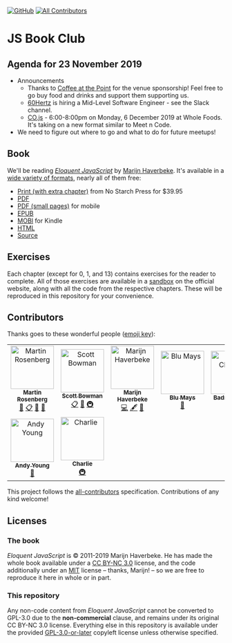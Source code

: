 [![GitHub](https://img.shields.io/github/license/MartinRosenberg/js-book-club?style=flat-square)](./LICENSE)
[![All Contributors](https://img.shields.io/badge/all_contributors-8-orange.svg?style=flat-square)](#contributors-)

# JS Book Club

## Agenda for 23 November 2019

* Announcements
  * Thanks to [Coffee at the Point](https://www.coffeeatthepoint.com/) for the venue sponsorship! Feel free to go buy food and drinks and support them supporting us.
  * [60Hertz](https://www.60hertzenergy.com/) is hiring a Mid-Level Software Engineer - see the Slack channel.
  * [CO.js](https://www.meetup.com/Bootcampers-Collective/events/ppmhlryzqbdb/) - 6:00-8:00pm on Monday, 6 December 2019 at Whole Foods. It's taking on a new format similar to Meet n Code.
* We need to figure out where to go and what to do for future meetups!

## Book

We'll be reading [_Eloquent JavaScript_](https://eloquentjavascript.net/) by [Marijn Haverbeke](https://marijnhaverbeke.nl/). It's available in a [wide variety of formats](https://eloquentjavascript.net/#links), nearly all of them free:

* [Print (with extra chapter)](http://www.nostarch.com/ejs3) from No Starch Press for $39.95
* [PDF](https://eloquentjavascript.net/Eloquent_JavaScript.pdf)
* [PDF (small pages)](https://eloquentjavascript.net/Eloquent_JavaScript_small.pdf) for mobile
* [EPUB](https://eloquentjavascript.net/Eloquent_JavaScript.epub)
* [MOBI](https://eloquentjavascript.net/Eloquent_JavaScript.mobi) for Kindle
* [HTML](https://eloquentjavascript.net/)
* [Source](https://github.com/marijnh/Eloquent-JavaScript)

## Exercises

Each chapter (except for 0, 1, and 13) contains exercises for the reader to complete. All of those exercises are available in a [sandbox](https://eloquentjavascript.net/code/) on the official website, along with all the code from the respective chapters. These will be reproduced in this repository for your convenience.

## Contributors

Thanks goes to these wonderful people ([emoji key](https://allcontributors.org/docs/en/emoji-key)):

<!-- ALL-CONTRIBUTORS-LIST:START - Do not remove or modify this section -->
<!-- prettier-ignore-start -->
<!-- markdownlint-disable -->
<table>
  <tr>
    <td align="center"><a href="https://martinbrosenberg.com/"><img src="https://avatars2.githubusercontent.com/u/2382147?v=4" width="100px;" alt="Martin Rosenberg"/><br /><sub><b>Martin Rosenberg</b></sub></a><br /><a href="https://github.com/MartinRosenberg/js-book-club/commits?author=MartinRosenberg" title="Documentation">📖</a> <a href="#eventOrganizing-MartinRosenberg" title="Event Organizing">📋</a> <a href="#ideas-MartinRosenberg" title="Ideas, Planning, & Feedback">🤔</a> <a href="#maintenance-MartinRosenberg" title="Maintenance">🚧</a></td>
    <td align="center"><a href="https://linkedin.com/in/sbowman1"><img src="https://avatars1.githubusercontent.com/u/29443694?v=4" width="100px;" alt="Scott Bowman"/><br /><sub><b>Scott Bowman</b></sub></a><br /><a href="#eventOrganizing-scottybquik" title="Event Organizing">📋</a> <a href="#ideas-scottybquik" title="Ideas, Planning, & Feedback">🤔</a> <a href="#infra-scottybquik" title="Infrastructure (Hosting, Build-Tools, etc)">🚇</a></td>
    <td align="center"><a href="http://marijnhaverbeke.nl"><img src="https://avatars3.githubusercontent.com/u/144427?v=4" width="100px;" alt="Marijn Haverbeke"/><br /><sub><b>Marijn Haverbeke</b></sub></a><br /><a href="https://github.com/MartinRosenberg/js-book-club/commits?author=marijnh" title="Code">💻</a> <a href="#content-marijnh" title="Content">🖋</a> <a href="#tool-marijnh" title="Tools">🔧</a></td>
    <td align="center"><a href="https://github.com/blukmays"><img src="https://avatars3.githubusercontent.com/u/33442203?v=4" width="100px;" alt="Blu Mays"/><br /><sub><b>Blu Mays</b></sub></a><br /><a href="#ideas-blukmays" title="Ideas, Planning, & Feedback">🤔</a></td>
    <td align="center"><a href="https://www.badrchoubai.dev"><img src="https://avatars3.githubusercontent.com/u/32343041?v=4" width="100px;" alt="Badr Choubai"/><br /><sub><b>Badr Choubai</b></sub></a><br /><a href="#ideas-BadrChoubai" title="Ideas, Planning, & Feedback">🤔</a></td>
    <td align="center"><a href="https://github.com/code-ack"><img src="https://avatars1.githubusercontent.com/u/54593149?v=4" width="100px;" alt="code-ack"/><br /><sub><b>code-ack</b></sub></a><br /><a href="#ideas-code-ack" title="Ideas, Planning, & Feedback">🤔</a></td>
  </tr>
  <tr>
    <td align="center"><a href="http://atydev.com"><img src="https://avatars0.githubusercontent.com/u/10835135?v=4" width="100px;" alt="Andy Young"/><br /><sub><b>Andy Young</b></sub></a><br /><a href="#ideas-andy-young" title="Ideas, Planning, & Feedback">🤔</a></td>
    <td align="center"><a href="https://github.com/chuckb1789"><img src="https://avatars2.githubusercontent.com/u/23364596?v=4" width="100px;" alt="Charlie"/><br /><sub><b>Charlie</b></sub></a><br /><a href="#infra-chuckb1789" title="Infrastructure (Hosting, Build-Tools, etc)">🚇</a></td>
  </tr>
</table>

<!-- markdownlint-enable -->
<!-- prettier-ignore-end -->
<!-- ALL-CONTRIBUTORS-LIST:END -->

This project follows the [all-contributors](https://github.com/all-contributors/all-contributors) specification. Contributions of any kind welcome!

## Licenses

### The book

_Eloquent JavaScript_ is © 2011-2019 Marijn Haverbeke. He has made the whole book available under a [CC BY-NC 3.0](https://creativecommons.org/licenses/by-nc/3.0/) license, and the code additionally under an [MIT](https://opensource.org/licenses/MIT) license – thanks, Marijn! – so we are free to reproduce it here in whole or in part.

### This repository

Any non-code content from _Eloquent JavaScript_ cannot be converted to GPL-3.0 due to the **non-commercial** clause, and remains under its original CC BY-NC 3.0 license. Everything else in this repository is available under the provided [GPL-3.0-or-later](./LICENSE) copyleft license unless otherwise specified.

